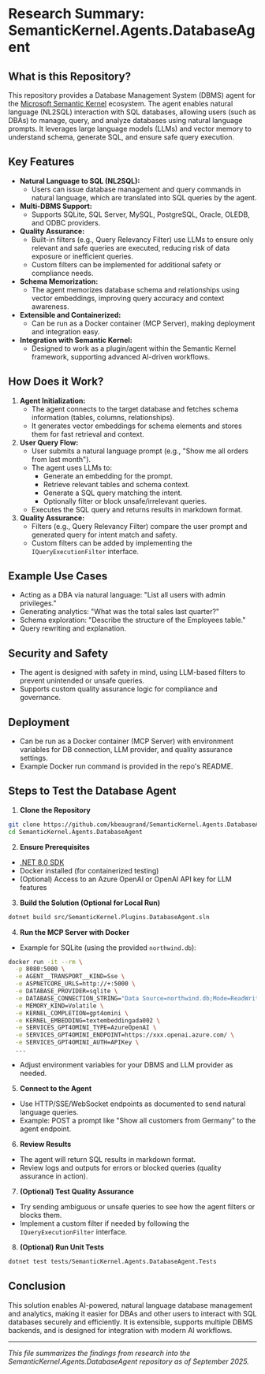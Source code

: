 # Research Summary: SemanticKernel.Agents.DatabaseAgent

## What is this Repository?

This repository provides a Database Management System (DBMS) agent for the [Microsoft Semantic Kernel](https://github.com/microsoft/semantic-kernel) ecosystem. The agent enables natural language (NL2SQL) interaction with SQL databases, allowing users (such as DBAs) to manage, query, and analyze databases using natural language prompts. It leverages large language models (LLMs) and vector memory to understand schema, generate SQL, and ensure safe query execution.

## Key Features

- **Natural Language to SQL (NL2SQL):**
  - Users can issue database management and query commands in natural language, which are translated into SQL queries by the agent.
- **Multi-DBMS Support:**
  - Supports SQLite, SQL Server, MySQL, PostgreSQL, Oracle, OLEDB, and ODBC providers.
- **Quality Assurance:**
  - Built-in filters (e.g., Query Relevancy Filter) use LLMs to ensure only relevant and safe queries are executed, reducing risk of data exposure or inefficient queries.
  - Custom filters can be implemented for additional safety or compliance needs.
- **Schema Memorization:**
  - The agent memorizes database schema and relationships using vector embeddings, improving query accuracy and context awareness.
- **Extensible and Containerized:**
  - Can be run as a Docker container (MCP Server), making deployment and integration easy.
- **Integration with Semantic Kernel:**
  - Designed to work as a plugin/agent within the Semantic Kernel framework, supporting advanced AI-driven workflows.

## How Does it Work?

1. **Agent Initialization:**
   - The agent connects to the target database and fetches schema information (tables, columns, relationships).
   - It generates vector embeddings for schema elements and stores them for fast retrieval and context.
2. **User Query Flow:**
   - User submits a natural language prompt (e.g., "Show me all orders from last month").
   - The agent uses LLMs to:
     - Generate an embedding for the prompt.
     - Retrieve relevant tables and schema context.
     - Generate a SQL query matching the intent.
     - Optionally filter or block unsafe/irrelevant queries.
   - Executes the SQL query and returns results in markdown format.
3. **Quality Assurance:**
   - Filters (e.g., Query Relevancy Filter) compare the user prompt and generated query for intent match and safety.
   - Custom filters can be added by implementing the `IQueryExecutionFilter` interface.

## Example Use Cases

- Acting as a DBA via natural language: "List all users with admin privileges."
- Generating analytics: "What was the total sales last quarter?"
- Schema exploration: "Describe the structure of the Employees table."
- Query rewriting and explanation.

## Security and Safety

- The agent is designed with safety in mind, using LLM-based filters to prevent unintended or unsafe queries.
- Supports custom quality assurance logic for compliance and governance.

## Deployment

- Can be run as a Docker container (MCP Server) with environment variables for DB connection, LLM provider, and quality assurance settings.
- Example Docker run command is provided in the repo's README.


## Steps to Test the Database Agent

1. **Clone the Repository**
  ```bash
  git clone https://github.com/kbeaugrand/SemanticKernel.Agents.DatabaseAgent.git
  cd SemanticKernel.Agents.DatabaseAgent
  ```
2. **Ensure Prerequisites**
  - [.NET 8.0 SDK](https://dotnet.microsoft.com/download/dotnet/8.0)
  - Docker installed (for containerized testing)
  - (Optional) Access to an Azure OpenAI or OpenAI API key for LLM features
3. **Build the Solution (Optional for Local Run)**
  ```bash
  dotnet build src/SemanticKernel.Plugins.DatabaseAgent.sln
  ```
4. **Run the MCP Server with Docker**
  - Example for SQLite (using the provided `northwind.db`):
  ```bash
  docker run -it --rm \
    -p 8080:5000 \
    -e AGENT__TRANSPORT__KIND=Sse \
    -e ASPNETCORE_URLS=http://+:5000 \
    -e DATABASE_PROVIDER=sqlite \
    -e DATABASE_CONNECTION_STRING="Data Source=northwind.db;Mode=ReadWrite" \
    -e MEMORY_KIND=Volatile \
    -e KERNEL_COMPLETION=gpt4omini \
    -e KERNEL_EMBEDDING=textembeddingada002 \
    -e SERVICES_GPT4OMINI_TYPE=AzureOpenAI \
    -e SERVICES_GPT4OMINI_ENDPOINT=https://xxx.openai.azure.com/ \
    -e SERVICES_GPT4OMINI_AUTH=APIKey \
    ...
  ```
  - Adjust environment variables for your DBMS and LLM provider as needed.
5. **Connect to the Agent**
  - Use HTTP/SSE/WebSocket endpoints as documented to send natural language queries.
  - Example: POST a prompt like "Show all customers from Germany" to the agent endpoint.
6. **Review Results**
  - The agent will return SQL results in markdown format.
  - Review logs and outputs for errors or blocked queries (quality assurance in action).
7. **(Optional) Test Quality Assurance**
  - Try sending ambiguous or unsafe queries to see how the agent filters or blocks them.
  - Implement a custom filter if needed by following the `IQueryExecutionFilter` interface.
8. **(Optional) Run Unit Tests**
  ```bash
  dotnet test tests/SemanticKernel.Agents.DatabaseAgent.Tests
  ```

## Conclusion

This solution enables AI-powered, natural language database management and analytics, making it easier for DBAs and other users to interact with SQL databases securely and efficiently. It is extensible, supports multiple DBMS backends, and is designed for integration with modern AI workflows.

---

*This file summarizes the findings from research into the SemanticKernel.Agents.DatabaseAgent repository as of September 2025.*
